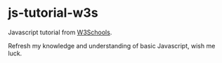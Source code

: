 # js-tutorial-w3s

Javascript tutorial from [W3Schools](https://www.w3schools.com/js/default.asp).

Refresh my knowledge and understanding of basic Javascript, wish me luck.